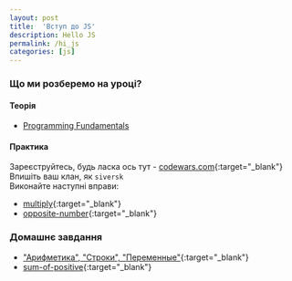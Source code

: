 ```yaml
---
layout: post
title:  'Вступ до JS'
description: Hello JS
permalink: /hi_js
categories: [js]
---
```


### Що ми розберемо на уроці?

#### Теорія

* [Programming Fundamentals](https://btholt.github.io/intro-to-web-dev-v2/programming-fundamentals/)

#### Практика

Зареєструйтесь, будь ласка ось тут - [codewars.com](https://www.codewars.com/r/myfRzw){:target="_blank"}       
Впишіть ваш клан, як `siversk`         
Виконайте наступні вправи:
* [multiply](https://www.codewars.com/kata/multiply/train/javascript){:target="_blank"}
* [opposite-number](https://www.codewars.com/kata/opposite-number/train/javascript){:target="_blank"}

### Домашнє завдання

* ["Арифметика", "Строки", "Переменные"](https://ru.code-basics.com/languages/javascript){:target="_blank"}
* [sum-of-positive](https://www.codewars.com/kata/sum-of-positive/train/javascript){:target="_blank"}
